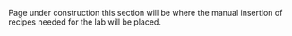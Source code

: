 Page under construction
this section will be where the manual insertion of recipes needed for the lab will be placed. 